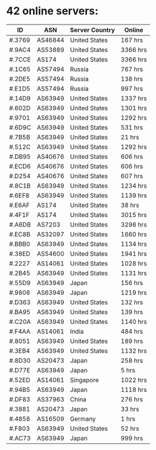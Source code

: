 # 42 online servers:

| ID | ASN | Server Country | Online |
| ------ | ------ | ------ | ------ |
| #.3769 | AS46844 | United States | 167 hrs |
| #.9AC4 | AS53889 | United States | 3366 hrs |
| #.7CCE | AS174 | United States | 3366 hrs |
| #.1C65 | AS57494 | Russia | 767 hrs |
| #.2DE5 | AS57494 | Russia | 138 hrs |
| #.E1D5 | AS57494 | Russia | 997 hrs |
| #.14D9 | AS63949 | United States | 1337 hrs |
| #.602D | AS63949 | United States | 1301 hrs |
| #.9701 | AS63949 | United States | 1292 hrs |
| #.6D9C | AS63949 | United States | 531 hrs |
| #.7B5B | AS63949 | United States | 21 hrs |
| #.512C | AS63949 | United States | 1292 hrs |
| #.DB95 | AS40676 | United States | 606 hrs |
| #.ECD6 | AS40676 | United States | 606 hrs |
| #.D254 | AS40676 | United States | 607 hrs |
| #.8C1B | AS63949 | United States | 1234 hrs |
| #.6EF8 | AS63949 | United States | 1139 hrs |
| #.E6AF | AS174 | United States | 38 hrs |
| #.4F1F | AS174 | United States | 3015 hrs |
| #.A6DB | AS7203 | United States | 3298 hrs |
| #.EC8B | AS32097 | United States | 1660 hrs |
| #.BBB0 | AS63949 | United States | 1134 hrs |
| #.38ED | AS54600 | United States | 1941 hrs |
| #.2227 | AS14061 | United States | 1028 hrs |
| #.2B45 | AS63949 | United States | 1131 hrs |
| #.55D9 | AS63949 | Japan | 156 hrs |
| #.9808 | AS63949 | Japan | 1219 hrs |
| #.D363 | AS63949 | United States | 132 hrs |
| #.BA95 | AS63949 | United States | 139 hrs |
| #.C20A | AS63949 | United States | 1140 hrs |
| #.F4AA | AS14061 | India | 484 hrs |
| #.8051 | AS63949 | United States | 189 hrs |
| #.3EB4 | AS63949 | United States | 1132 hrs |
| #.8D30 | AS20473 | Japan | 258 hrs |
| #.D77E | AS63949 | Japan | 5 hrs |
| #.52ED | AS14061 | Singapore | 1022 hrs |
| #.94B5 | AS63949 | Japan | 1118 hrs |
| #.DF83 | AS37963 | China | 276 hrs |
| #.3881 | AS20473 | Japan | 33 hrs |
| #.4858 | AS16509 | Germany | 1 hrs |
| #.F803 | AS63949 | United States | 52 hrs |
| #.AC73 | AS63949 | Japan | 999 hrs |

